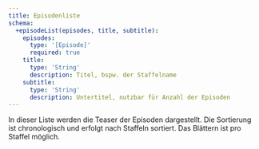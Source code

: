 ```yaml
---
title: Episodenliste
schema:
  +episodeList(episodes, title, subtitle):
    episodes: 
      type: '[Episode]'
      required: true
    title: 
      type: 'String'
      description: Titel, bspw. der Staffelname
    subtitle: 
      type: 'String'
      description: Untertitel, nutzbar für Anzahl der Episoden
---
```

In dieser Liste werden die Teaser der Episoden dargestellt. 
Die Sortierung ist chronologisch und erfolgt nach Staffeln sortiert. 
Das Blättern ist pro Staffel möglich.
